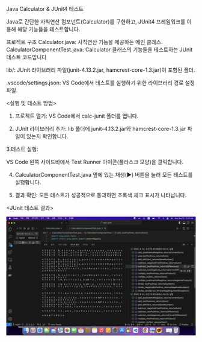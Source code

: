 Java Calculator & JUnit4 테스트


Java로 간단한 사칙연산 컴포넌트(Calculator)를 구현하고, JUnit4 프레임워크를 이용해 해당 기능들을 테스트합니다.

프로젝트 구조
Calculator.java: 사칙연산 기능을 제공하는 메인 클래스.
CalculatorComponentTest.java: Calculator 클래스의 기능들을 테스트하는 JUnit 테스트 코드입니다

lib/: JUnit 라이브러리 파일(junit-4.13.2.jar, hamcrest-core-1.3.jar)이 포함된 폴더.

.vscode/settings.json: VS Code에서 테스트를 실행하기 위한 라이브러리 경로 설정 파일.


<실행 및 테스트 방법>
1. 프로젝트 열기: VS Code에서 calc-junit 폴더를 엽니다.

2. JUnit 라이브러리 추가: lib 폴더에 junit-4.13.2.jar와 
hamcrest-core-1.3.jar 파일이 있는지 확인합니다.

3.테스트 실행:

VS Code 왼쪽 사이드바에서 Test Runner 아이콘(플라스크 모양)을 클릭합니다.

4. CalculatorComponentTest.java 옆에 있는 재생(▶️) 버튼을 눌러 모든 테스트를 실행합니다.

5. 결과 확인: 모든 테스트가 성공적으로 통과하면 초록색 체크 표시가 나타납니다.

<JUnit 테스트 결과>

![JUnit 테스트 성공](./Screen%20Shot%202025-09-22%20at%2012.42.30%20AM.png)


